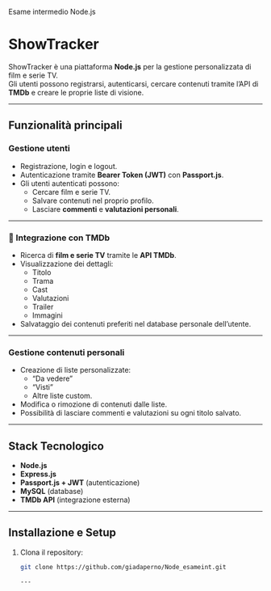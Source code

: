 Esame intermedio Node.js
#  ShowTracker

ShowTracker è una piattaforma **Node.js** per la gestione personalizzata di film e serie TV.  
Gli utenti possono registrarsi, autenticarsi, cercare contenuti tramite l’API di **TMDb** e creare le proprie liste di visione.

---

##  Funzionalità principali

###  Gestione utenti
- Registrazione, login e logout.  
- Autenticazione tramite **Bearer Token (JWT)** con **Passport.js**.  
- Gli utenti autenticati possono:
  - Cercare film e serie TV.  
  - Salvare contenuti nel proprio profilo.  
  - Lasciare **commenti** e **valutazioni personali**.  

---

### 🎥 Integrazione con TMDb
- Ricerca di **film e serie TV** tramite le **API TMDb**.  
- Visualizzazione dei dettagli:
  - Titolo  
  - Trama  
  - Cast  
  - Valutazioni  
  - Trailer  
  - Immagini  
- Salvataggio dei contenuti preferiti nel database personale dell’utente.  

---

###  Gestione contenuti personali
- Creazione di liste personalizzate:
  - “Da vedere”  
  - “Visti”  
  - Altre liste custom.  
- Modifica o rimozione di contenuti dalle liste.  
- Possibilità di lasciare commenti e valutazioni su ogni titolo salvato.  

---

##  Stack Tecnologico

- **Node.js**  
- **Express.js**  
- **Passport.js + JWT** (autenticazione)  
- **MySQL** (database)  
- **TMDb API** (integrazione esterna)  

---

##  Installazione e Setup

1. Clona il repository:
   ```bash
   git clone https://github.com/giadaperno/Node_esameint.git

   ---

